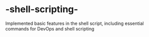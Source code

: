 # -shell-scripting-
Implemented basic features in the shell script, including essential commands for DevOps and shell scripting 
